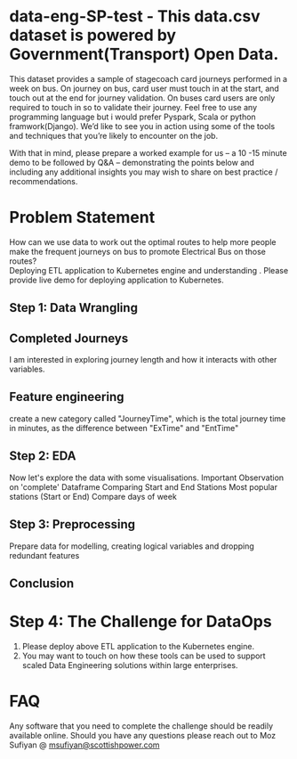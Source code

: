 # data-eng-SP-test - This **data.csv** dataset is powered by Government(Transport) Open Data.
This dataset provides a sample of stagecoach card journeys performed in a week on bus. On journey on bus, card user must touch in at the start, and touch out at the end for journey validation. On buses card users are only required to touch in so to validate their journey. Feel free to use any programming language but i would prefer Pyspark, Scala or python framwork(Django).
We’d like to see you in action using some of the tools and techniques that you’re likely to encounter on the job.  

With that in mind, please prepare a worked example for us – a 10 -15 minute demo to be followed by Q&A – demonstrating the points below and including any additional insights you may wish to share on best practice / recommendations.  

# Problem Statement  
How can we use data to work out the optimal routes to help more people make the frequent journeys on bus to promote Electrical Bus on those routes?  
Deploying ETL application to Kubernetes engine and understanding . Please provide live demo for deploying application to Kubernetes. 

## Step 1: Data Wrangling
## Completed Journeys
I am interested in exploring journey length and how it interacts with other variables.
## Feature engineering
create a new category called "JourneyTime", which is the total journey time in minutes, as the difference between "ExTime" and "EntTime"
## Step 2: EDA
Now let's explore the data with some visualisations.
Important Observation on 'complete' Dataframe
Comparing Start and End Stations
Most popular stations (Start or End)
Compare days of week
## Step 3: Preprocessing
Prepare data for modelling, creating logical variables and dropping redundant features

## Conclusion

# Step 4: The Challenge for DataOps
1. Please deploy above ETL application to the Kubernetes engine.  
2. You may want to touch on how these tools can be used to support scaled Data Engineering solutions within large enterprises. 

# FAQ 
Any software that you need to complete the challenge should be readily available online. 
Should you have any questions please reach out to Moz Sufiyan @ msufiyan@scottishpower.com  
